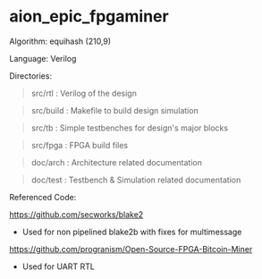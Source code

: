 # aion_epic_fpgaminer

Algorithm: equihash (210,9)

Language: Verilog

Directories:

>src/rtl : Verilog of the design

>src/build : Makefile to build design simulation

>src/tb : Simple testbenches for design's major blocks

>src/fpga : FPGA build files

>doc/arch : Architecture related documentation

>doc/test : Testbench & Simulation related documentation

Referenced Code:

https://github.com/secworks/blake2
- Used for non pipelined blake2b with fixes for multimessage

https://github.com/progranism/Open-Source-FPGA-Bitcoin-Miner
- Used for UART RTL
